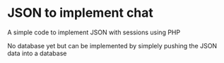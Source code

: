 # JSON to implement chat

A simple code to implement JSON with sessions using PHP

No database yet but can be implemented by simplely pushing the JSON data into a database